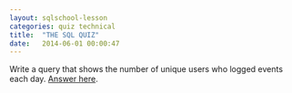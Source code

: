 ```yaml
---
layout: sqlschool-lesson
categories: quiz technical
title:  "THE SQL QUIZ"
date:   2014-06-01 00:00:47
---
```


Write a query that shows the number of unique users who logged events each day. [Answer here](https://modeanalytics.com/tutorial/reports/2bb5d97f8a15).
